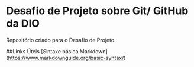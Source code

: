 # Desafio de Projeto sobre Git/ GitHub da DIO
Repositório criado para o Desafio de Projeto.

##Links Úteis
[Sintaxe básica Markdown] (https://www.markdownguide.org/basic-syntax/)
